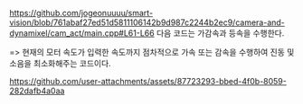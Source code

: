 
https://github.com/jogeonuuuu/smart-vision/blob/761abaf27ed51d5811106142b9d987c2244b2ec9/camera-and-dynamixel/cam_act/main.cpp#L61-L66
다음 코드는 가감속과 등속을 수행한다. 

=> 현재의 모터 속도가 입력한 속도까지 점차적으로 가속 또는 감속을 수행하여 진동 및 소음을 최소화해주는 코드이다.


https://github.com/user-attachments/assets/87723293-bbed-4f0b-8059-282dafb4a0aa

